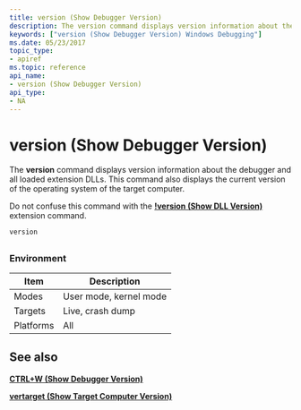 ```yaml
---
title: version (Show Debugger Version)
description: The version command displays version information about the debugger and all loaded extension DLLs.
keywords: ["version (Show Debugger Version) Windows Debugging"]
ms.date: 05/23/2017
topic_type:
- apiref
ms.topic: reference
api_name:
- version (Show Debugger Version)
api_type:
- NA
---
```


# version (Show Debugger Version)


The **version** command displays version information about the debugger and all loaded extension DLLs. This command also displays the current version of the operating system of the target computer.

Do not confuse this command with the [**!version (Show DLL Version)**](-version.md) extension command.

`version`

## <span id="ddk_cmd_show_debugger_version_dbg"></span><span id="DDK_CMD_SHOW_DEBUGGER_VERSION_DBG"></span>


### Environment

|  Item  | Description          |
|--------|----------------------|
|Modes   |User mode, kernel mode|
|Targets |Live, crash dump      |
|Platforms|All                  |

 

## <span id="see_also"></span>See also


[**CTRL+W (Show Debugger Version)**](ctrl-w--show-debugger-version-.md)

[**vertarget (Show Target Computer Version)**](vertarget--show-target-computer-version-.md)

 

 






